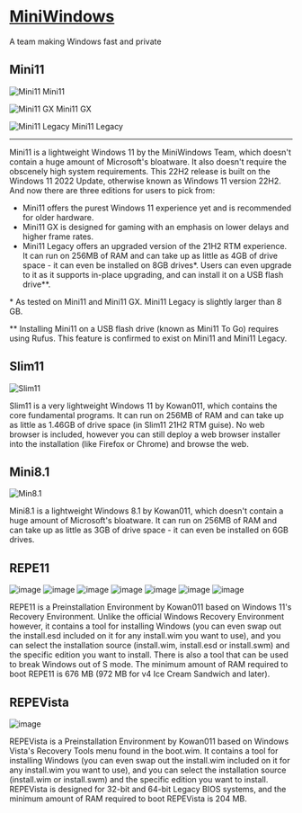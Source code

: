 # [MiniWindows](https://sites.google.com/view/miniwindows/home)
A team making Windows fast and private

## Mini11
![Mini11](https://user-images.githubusercontent.com/59311016/230782837-6f705f68-8fd8-485e-b471-2261a77ab492.png) Mini11

![Mini11 GX](https://user-images.githubusercontent.com/59311016/230782855-f3be8043-9373-429f-b431-d7c2180b0f99.png) Mini11 GX

![Mini11 Legacy](https://user-images.githubusercontent.com/59311016/230782889-84a10544-6bc4-4bb5-b01f-9a7be09c6576.png) Mini11 Legacy

---

Mini11 is a lightweight Windows 11 by the MiniWindows Team, which doesn't contain a huge amount of Microsoft's bloatware. It also doesn't require the obscenely high system requirements. This 22H2 release is built on the Windows 11 2022 Update, otherwise known as Windows 11 version 22H2. And now there are three editions for users to pick from:
- Mini11 offers the purest Windows 11 experience yet and is recommended for older hardware.
- Mini11 GX is designed for gaming with an emphasis on lower delays and higher frame rates.
- Mini11 Legacy offers an upgraded version of the 21H2 RTM experience.
It can run on 256MB of RAM and can take up as little as 4GB of drive space - it can even be installed on 8GB drives*. Users can even upgrade to it as it supports in-place upgrading, and can install it on a USB flash drive**.

<p>* As tested on Mini11 and Mini11 GX. Mini11 Legacy is slightly larger than 8 GB.

** Installing Mini11 on a USB flash drive (known as Mini11 To Go) requires using Rufus. This feature is confirmed to exist on Mini11 and Mini11 Legacy.</p>

## Slim11
![Slim11](https://user-images.githubusercontent.com/59311016/230783023-b089c0ed-afb6-4d31-966d-be7968bc0403.png)

Slim11 is a very lightweight Windows 11 by Kowan011, which contains the core fundamental programs.
It can run on 256MB of RAM and can take up as little as 1.46GB of drive space (in Slim11 21H2 RTM guise). No web browser is included, however you can still deploy a web browser installer into the installation (like Firefox or Chrome) and browse the web.

## Mini8.1
![Min8.1](https://user-images.githubusercontent.com/59311016/230783134-58f807f1-336f-467e-8f26-38ddf7e21524.png)

Mini8.1 is a lightweight Windows 8.1 by Kowan011, which doesn't contain a huge amount of Microsoft's bloatware.
It can run on 256MB of RAM and can take up as little as 3GB of drive space - it can even be installed on 6GB drives.

## REPE11
![image](https://user-images.githubusercontent.com/59311016/230783215-e310aed6-107c-4213-b1aa-2e4835ee4c21.png)
![image](https://user-images.githubusercontent.com/59311016/230783222-c185fdd6-2695-4413-b38b-cfe55cf1707d.png)
![image](https://user-images.githubusercontent.com/59311016/230783228-3cca94ea-16cc-46b3-ad73-6eb3a730f48c.png)
![image](https://user-images.githubusercontent.com/59311016/230783235-fb2c2527-5873-4b36-a727-3d1178cb2be1.png)
![image](https://user-images.githubusercontent.com/59311016/230783239-55b857f1-f929-4088-b30f-fffdefa39f3f.png)
![image](https://user-images.githubusercontent.com/59311016/230783248-7963c13d-d306-459d-9c40-85aaa7ab4622.png)
![image](https://user-images.githubusercontent.com/59311016/230783259-6cf4dcff-7d51-4f0c-b4fd-6d3984d28bca.png)

REPE11 is a Preinstallation Environment by Kowan011 based on Windows 11's Recovery Environment. Unlike the official Windows Recovery Environment however, it contains a tool for installing Windows (you can even swap out the install.esd included on it for any install.wim you want to use), and you can select the installation source (install.wim, install.esd or install.swm) and the specific edition you want to install. There is also a tool that can be used to break Windows out of S mode.
The minimum amount of RAM required to boot REPE11 is 676 MB (972 MB for v4 Ice Cream Sandwich and later).

## REPEVista
![image](https://user-images.githubusercontent.com/59311016/230783308-3ae2459e-15c8-48fa-8ba8-9fb0bb807fb2.png)

REPEVista is a Preinstallation Environment by Kowan011 based on Windows Vista's Recovery Tools menu found in the boot.wim. It contains a tool for installing Windows (you can even swap out the install.wim included on it for any install.wim you want to use), and you can select the installation source (install.wim or install.swm) and the specific edition you want to install.
REPEVista is designed for 32-bit and 64-bit Legacy BIOS systems, and the minimum amount of RAM required to boot REPEVista is 204 MB.
